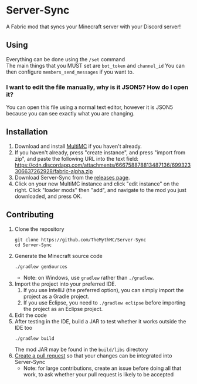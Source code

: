 # Server-Sync
A Fabric mod that syncs your Minecraft server with your Discord server!  

## Using
Everything can be done using the `/set` command  
The main things that you MUST set are `bot_token` and `channel_id`
You can then configure `members_send_messages` if you want to.  
### I want to edit the file manually, why is it JSON5? How do I open it?  
You can open this file using a normal text editor, however it is JSON5 because you can see exactly what you are changing.  

## Installation
1. Download and install [MultiMC](https://multimc.org/#Download) if you haven't already.
1. If you haven't already, press "create instance", and press "import from zip", and paste the following URL into the text field: https://cdn.discordapp.com/attachments/666758878813487136/699323306637262928/fabric-alpha.zip
1. Download Server-Sync from the [releases page](https://github.com/TheMythMC/Server-Sync/releases).
1. Click on your new MultiMC instance and click "edit instance" on the right. Click "loader mods" then "add", and navigate to the mod you just downloaded, and press OK.

## Contributing
1. Clone the repository
   ```
   git clone https://github.com/TheMythMC/Server-Sync
   cd Server-Sync
   ```
1. Generate the Minecraft source code
   ```
   ./gradlew genSources
   ```
    - Note: on Windows, use `gradlew` rather than `./gradlew`.
1. Import the project into your preferred IDE.
    1. If you use IntelliJ (the preferred option), you can simply import the project as a Gradle project.
    1. If you use Eclipse, you need to `./gradlew eclipse` before importing the project as an Eclipse project.
1. Edit the code
1. After testing in the IDE, build a JAR to test whether it works outside the IDE too
   ```
   ./gradlew build
   ```
   The mod JAR may be found in the `build/libs` directory
1. [Create a pull request](https://help.github.com/en/articles/creating-a-pull-request)
   so that your changes can be integrated into Server-Sync
    - Note: for large contributions, create an issue before doing all that
      work, to ask whether your pull request is likely to be accepted
